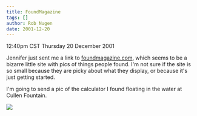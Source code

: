```yaml
---
title: FoundMagazine
tags: []
author: Rob Nugen
date: 2001-12-20
---
```


<title></title>
<p class=date>12:40pm CST Thursday 20 December 2001</p>

<p>Jennifer just sent me a link to <a
href='http://www.foundmagazine.com'>foundmagazine.com</a>, which seems
to be a bizarre little site with pics of things people found. I'm not
sure if the site is so small because they are picky about what they
display, or because it's just getting started.</p>

<p>I'm going to send a pic of the calculator I found floating in the
water at Cullen Fountain.</p>

<p><img src='/images/rob/wL-ROB.gif'/></p>

